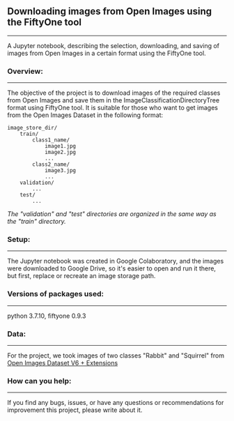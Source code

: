 ## Downloading images from Open Images using the FiftyOne tool
---
A Jupyter notebook, describing the selection, downloading, and saving of images from Open Images in a certain format using the FiftyOne tool.
### Overview:
---
The objective of the project is to download images of the required classes from Open Images and save them in the ImageClassificationDirectoryTree format using FiftyOne tool. It is suitable for those who want to get images from the Open Images Dataset in the following format:
```
image_store_dir/
    train/
        class1_name/
            image1.jpg
            image2.jpg
            ...
        class2_name/
            image3.jpg
            ...
    validation/
        ...
    test/
        ...
```
*The "validation" and "test" directories are organized in the same way as the "train" directory.*
### Setup:
---
The Jupyter notebook was created in Google Colaboratory, and the images were downloaded to Google Drive, so it's easier to open and run it there, but first, replace or recreate an image storage path.
### Versions of packages used:
---
python 3.7.10, fiftyone 0.9.3
### Data: 
---
For the project, we took images of two classes "Rabbit" and "Squirrel" from [Open Images Dataset V6 + Extensions](https://storage.googleapis.com/openimages/web/index.html)
### How can you help:
---
If you find any bugs, issues, or have any questions or recommendations for improvement this project, please write about it.
